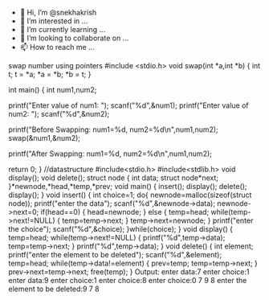 - 👋 Hi, I’m @snekhakrish
- 👀 I’m interested in ...
- 🌱 I’m currently learning ...
- 💞️ I’m looking to collaborate on ...
- 📫 How to reach me ...

<!---
snekhakrish/snekhakrish is a ✨ special ✨ repository because its `README.md` (this file) appears on your GitHub profile.
You can click the Preview link to take a look at your changes.
--->
swap number using pointers
#include <stdio.h>
 void swap(int *a,int *b)
{
    int t;
     t   = *a;
    *a   = *b;
    *b   =  t;
}
 
int main()
{
    int num1,num2;
     
   printf("Enter value of num1: ");
   scanf("%d",&num1);
   printf("Enter value of num2: ");
   scanf("%d",&num2);
     
   printf("Before Swapping: num1=%d, num2=%d\n",num1,num2);
   swap(&num1,&num2);
     
   printf("After  Swapping: num1=%d, num2=%d\n",num1,num2);    
     
   return 0;
}
//datastructure
#include<stdio.h>
#include<stdlib.h>
void display();
void delete();
struct node
{
int data;
struct node*next;
}*newnode,*head,*temp,*prev;
void main()
{
    insert();
    display();
    delete();
    display();
}
void insert()
{
    int choice=1;
    do{
        newnode=malloc(sizeof(struct node));
        printf("enter the data");
        scanf("%d",&newnode->data);
        newnode->next=0;
        if(head==0)
        {
            head=newnode;
        }
        else
        {
            temp=head;
            while(temp->next!=NULL)
            {
                temp=temp->next;
            }
            temp->next=newnode;
        }
        printf("enter the choice");
        scanf("%d",&choice);
    }while(choice);
}
void display()
{
    temp=head;
    while(temp->next!=NULL)
    {
        printf("%d",temp->data);
        temp=temp->next;
    }
    printf("%d",temp->data);
}
void delete()
{
    int element;
    printf("enter the element to be deleted");
    scanf("%d",&element);
    temp=head;
    while(temp->data!=element)
    {
        prev=temp;
        temp=temp->next;
    }
    prev->next=temp->next;
    free(temp);
}
  Output:
  enter data:7
  enter choice:1
  enter data:9
  enter choice:1
  enter choice:8
  enter choice:0
  7 9 8 enter the element to be deleted:9
  7 8

